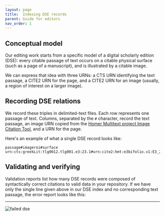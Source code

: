 ```yaml
---
layout: page
title:  Indexing DSE records
parent: Guide for editors
nav_order: 1
---
```




## Conceptual model

Our editing work starts from a specific model of a digital scholarly edition (DSE):  every citable passage of text occurs on a citable physical surface (such as a page of a manuscript), and is illustrated by a citable image.

We can express that idea with three URNs:  a CTS URN identifying the text passage, a CITE2 URN for the page, and a CITE2 URN for an image (usually, a region of interest on a larger image).


## Recording DSE relations

We record these triples in delimited-text files.  Each row represents one passage of text. Columns, separated by the `#` character, record the text passage, an image URN copied from the [Homer Multitext project Image Citation Tool](http://www.homermultitext.org/ict2/), and a URN for the page.

Here's an example of what a single DSE record looks like:

```
passage#imageroi#surface
urn:cts:greekLit:tlg0012.tlg001.e3:23.1#urn:cite2:hmt:e3bifolio.v1:E3_293v_294r@0.4863,0.4409,0.2771,0.05960#urn:cite2:hmt:e3.v1:294r
```
## Validating and verifying

Validation reports list how many DSE records were composed of syntactically correct citations to valid data in your repository.  If we have only the single line given above in our DSE index and no corresponding text passage, the error report looks like this:

---

![failed dse](https://neelsmith.github.io/transmission-evolution/imgs/dse-failed-validation.png)
